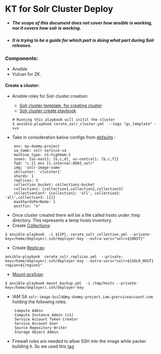 
# KT for Solr Cluster Deploy
* #####  The scope of this document does not cover how ansible is working, nor it covers how solr is working.
* #####  It is trying to be a guide for which part is doing what part during Solr releases.


### Components:

* Ansible
* Vulcan for ZK.

#### Create a cluster:

* Ansible roles for Solr cluster creation:
     * [Solr cluster template, for creating cluster](solr/roles/solr_gc_template) 
     * [Solr cluster create playbook](solr/cerate_solr_cluster.yml)

     ```
     # Running this playbook will initit the cluster
     $ ansible-playbook cerate_solr_cluster.yml  --tags "gc_template" -vvv
     
     ```
     
 * Take in consideration below configs from [defaults](solr/roles/solr_gc_template/defaults/main.yml
) :
 ```
     env: my-dummy-project
     sa_name: solr-service-sa
     machine_type: n1-highmem-2
     zones: {us-east1: [b,c,d], us-central1: [b,c,f]}
     fqd: "c.{{ env }}.internal:8983_solr"
     img: 'solr-image-name'
     zkcluster: 'clutster1'
     shards: 1
     replicas: 3
     collection_bucket: collections-bucket
     collections: [collection1,collection2,collection3]
     collectionConf: {collection1: 'all', collection2: 'all',collection3: [1]}
     maxShardsPerNode: 1
     postfix: "a"
 ```
 
 * Once cluster created there will be a file called hosts under /tmp directory. This represents a temp hosts inventory.
 * Create [Collections](solr/cerate_solr_collection.yml):
 
 ```
 $ ansible-playbook  -i ${IP}, cerate_solr_collection.yml --private-key=/home/deployer/.ssh/deployer-key --extra-vars="solr=${HOST}"
 ````
 
* Create [Replicas](solr/cerate_solr_replicas.yml):

```
ansible-playbook  cerate_solr_replicas.yml  --private-key=/home/deployer/.ssh/deployer-key --extra-vars="solr=${SOLR_HOST} region=${region}"
```


* [Mount gcsfuse](solr/mount_backup.yml):
```
$ ansible-playbook mount_backup.yml  -i /tmp/hosts --private-key=/home/deployer/.ssh/deployer-key
```

* IAM SA `solr-image-build@my-dummy-project.iam.gserviceaccount.com` holding the following roles:
   ```
    Compute Admin
    Compute Instance Admin (v1)
    Service Account Token Creator
    Service Account User
    Source Repository Writer
    Storage Object Admin
  ```


* Firewall rules are needed  to allow SSH into the image while packer building it. 
  So we used this [tag](solr/img-pakcer.json#L23)

